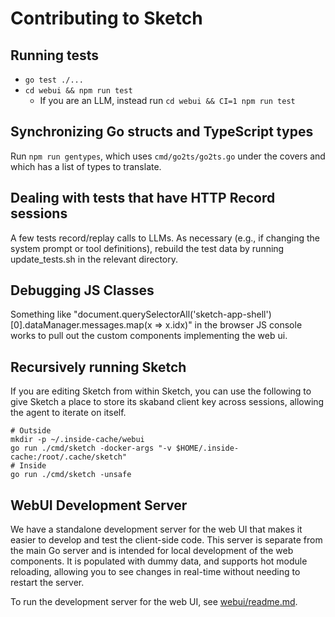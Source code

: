# Contributing to Sketch

## Running tests

- `go test ./...`
- `cd webui && npm run test`
  - If you are an LLM, instead run `cd webui && CI=1 npm run test`

## Synchronizing Go structs and TypeScript types

Run `npm run gentypes`, which uses `cmd/go2ts/go2ts.go` under the covers and
which has a list of types to translate.

## Dealing with tests that have HTTP Record sessions

A few tests record/replay calls to LLMs. As necessary (e.g.,
if changing the system prompt or tool definitions), rebuild the
test data by running update_tests.sh in the relevant directory.

## Debugging JS Classes

Something like "document.querySelectorAll('sketch-app-shell')[0].dataManager.messages.map(x => x.idx)"
in the browser JS console works to pull out the custom components implementing the web ui.

## Recursively running Sketch

If you are editing Sketch from within Sketch, you can use the following to give
Sketch a place to store its skaband client key across sessions, allowing the
agent to iterate on itself.

```
# Outside
mkdir -p ~/.inside-cache/webui
go run ./cmd/sketch -docker-args "-v $HOME/.inside-cache:/root/.cache/sketch"
# Inside
go run ./cmd/sketch -unsafe
```

## WebUI Development Server

We have a standalone development server for the web UI that makes it easier to develop and test the client-side code. This server is separate from the main Go server and is intended for local development of the web components. It is populated with dummy data, and supports hot module reloading, allowing you to see changes in real-time without needing to restart the server.

To run the development server for the web UI, see [webui/readme.md](webui/readme.md).

